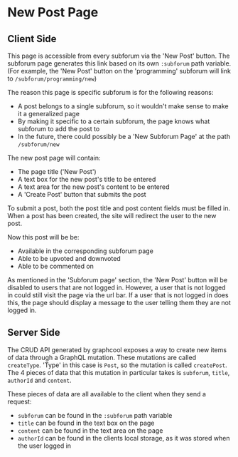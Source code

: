 # New Post Page

## Client Side

This page is accessible from every subforum via the 'New Post' button. The
subforum page generates this link based on its own `:subforum` path variable.
(For example, the 'New Post' button on the 'programming' subforum will link to
`/subforum/programming/new`)

The reason this page is specific subforum is for the following reasons:

* A post belongs to a single subforum, so it wouldn't make sense to make it a
  generalized page
* By making it specific to a certain subforum, the page knows what subforum to
  add the post to
* In the future, there could possibly be a 'New Subforum Page' at the path
  `/subforum/new`

The new post page will contain:

* The page title ('New Post')
* A text box for the new post's title to be entered
* A text area for the new post's content to be entered
* A 'Create Post' button that submits the post

To submit a post, both the post title and post content fields must be filled in.
When a post has been created, the site will redirect the user to the new post.

Now this post will be be:

* Available in the corresponding subforum page
* Able to be upvoted and downvoted
* Able to be commented on

As mentioned in the 'Subforum page' section, the 'New Post' button will be
disabled to users that are not logged in. However, a user that is not logged in
could still visit the page via the url bar. If a user that is not logged in does
this, the page should display a message to the user telling them they are not
logged in.

## Server Side

The CRUD API generated by graphcool exposes a way to create new items of data
through a GraphQL mutation. These mutations are called `createType`. 'Type' in
this case is `Post`, so the mutation is called `createPost`. The 4 pieces of
data that this mutation in particular takes is `subforum`, `title`, `authorId`
and `content`.

These pieces of data are all available to the client when they send a request:

* `subforum` can be found in the `:subforum` path variable
* `title` can be found in the text box on the page
* `content` can be found in the text area on the page
* `authorId` can be found in the clients local storage, as it was stored when
  the user logged in
